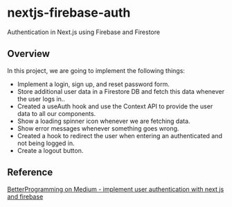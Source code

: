 # nextjs-firebase-auth
Authentication in Next.js using Firebase and Firestore

## Overview

In this project, we are going to implement the following things:

- Implement a login, sign up, and reset password form.
- Store additional user data in a Firestore DB and fetch this data whenever the user logs in..
- Created a useAuth hook and use the Context API to provide the user data to all our components.
- Show a loading spinner icon whenever we are fetching data.
- Show error messages whenever something goes wrong.
- Created a hook to redirect the user when entering an authenticated and not being logged in.
- Create a logout button.

## Reference
[BetterProgramming on Medium - implement user authentication with next js and firebase](https://betterprogramming.pub/implement-user-authentication-with-next-js-and-firebase-fb9414adba08)